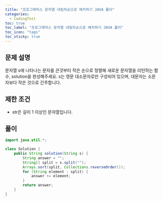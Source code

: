 ```yaml
---
title: "프로그래머스 문자열 내림차순으로 배치하기 JAVA 풀이"
categories:
  - CodingTest
toc: true
toc_label: "프로그래머스 문자열 내림차순으로 배치하기 JAVA 풀이"
toc_icon: "tags"
toc_sticky: true
---
```

## 문제 설명
문자열 s에 나타나는 문자를 큰것부터 작은 순으로 정렬해 새로운 문자열을 리턴하는 함수, solution을 완성해주세요.
s는 영문 대소문자로만 구성되어 있으며, 대문자는 소문자보다 작은 것으로 간주합니다.

## 제한 조건
- str은 길이 1 이상인 문자열입니다.

## 풀이
```java
import java.util.*;

class Solution {
    public String solution(String s) {
        String answer = "";
        String[] split = s.split("");
        Arrays.sort(split, Collections.reverseOrder());
        for (String element : split) {
            answer += element;
        }
        return answer;
    }
}
```
